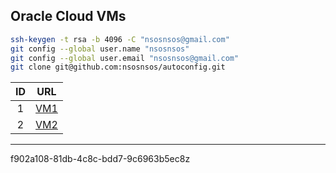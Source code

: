 ## Oracle Cloud VMs

```bash
ssh-keygen -t rsa -b 4096 -C "nsosnsos@gmail.com"
git config --global user.name "nsosnsos"
git config --global user.email "nsosnsos@gmail.com"
git clone git@github.com:nsosnsos/autoconfig.git
```

| ID | URL                                |
|:--:|:----------------------------------:|
| 1  | [VM1](https://nsosnsos.tk/)|
| 2  | [VM2](https://nsosnsos.cf/)|

---


f902a108-81db-4c8c-bdd7-9c6963b5ec8z
